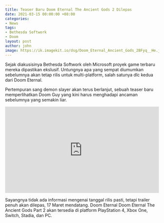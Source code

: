 ```yaml
---
title: Teaser Baru Doom Eternal The Ancient Gods 2 Dilepas
date: 2021-03-15 00:00:00 +08:00
categories:
- News
tags:
- Bethesda Softwork
- Doom
layout: post
author: john
image: https://ik.imagekit.io/dsg/Doom_Eternal_Ancient_Gods_2BFyq__He.jpg
---
```


Sejak diakusisinya Bethesda Softwork oleh Microsoft proyek game terbaru mereka dipastikan ekslusif. Untungnya apa yang sempat diumumkan sebelumnya akan tetap rilis untuk multi-platform, salah satunya dlc kedua dari Doom Eternal.

Pertempuran sang demon slayer akan terus berlanjut, sebuah teaser baru memperlihatkan Doom Guy yang kini harus menghadapi ancaman sebelumnya yang semakin liar.

<style>.embed-container { position: relative; padding-bottom: 56.25%; height: 0; overflow: hidden; max-width: 100%; } .embed-container iframe, .embed-container object, .embed-container embed { position: absolute; top: 0; left: 0; width: 100%; height: 100%; }</style><div class='embed-container'><iframe src='https://www.youtube.com/embed//i_lYq6VQ48s' frameborder='0' allowfullscreen></iframe></div>

Sayangnya tidak ada informasi mengenai tanggal rilis pasti, tetapi trailer penuh akan dilepas, 17 Maret mendatang. Doom Eternal Doom Eternal The Ancient Gods Part 2 akan tersedia di platform PlayStation 4, Xbox One, Switch, Stadia, dan PC.